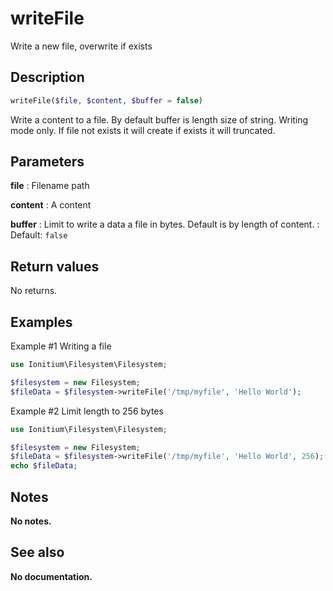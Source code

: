 # writeFile

Write a new file, overwrite if exists

## Description

```php
writeFile($file, $content, $buffer = false)
```

Write a content to a file. By default buffer is length size of string. Writing mode only. If file not exists it will create if exists it will truncated.

## Parameters

__file__
: Filename path

__content__
: A content
  
__buffer__
: Limit to write a data a file in bytes. Default is by length of content.
: Default: `false`

## Return values

No returns.

## Examples

Example #1 Writing a file
```php
use Ionitium\Filesystem\Filesystem;

$filesystem = new Filesystem;
$fileData = $filesystem->writeFile('/tmp/myfile', 'Hello World');
```

Example #2 Limit length to 256 bytes
```php
use Ionitium\Filesystem\Filesystem;

$filesystem = new Filesystem;
$fileData = $filesystem->writeFile('/tmp/myfile', 'Hello World', 256);
echo $fileData;
```

## Notes

__No notes.__

## See also

__No documentation.__